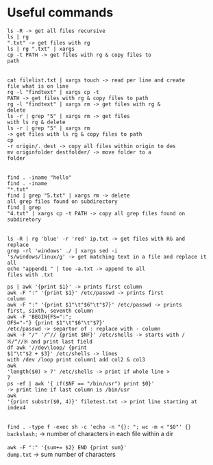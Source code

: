 # Useful commands

<code>ls -R                                                               -> get all files recursive</code></br>
<code>ls | rg ".txt"                                                      -> get files with rg</code></br>
<code>ls | rg ".txt" | xargs cp -t PATH                                   -> get files with rg & copy files to path</code></br></br>

<code>cat filelist.txt | xargs touch                                      -> read per line and create file what is on line</code></br>
<code>rg -l "findtext" | xargs cp -t PATH                                 -> get files with rg & copy files to path</code></br>
<code>rg -l "findtext" | xargs rm                                         -> get files with rg & delete</code></br>
<code>ls -r | grep "5" | xargs rm                                         -> get files with ls rg & delete</code></br>
<code>ls -r | grep "5" | xargs rm                                         -> get files with ls rg & copy files to path</code></br>
<code>cp -r origin/. dest                                                 -> copy all files within origin to des</code></br>
<code>mv originfolder destfolder/                                         -> move folder to a folder</code></br></br>

<code>find . -iname "hello"</code></br>
<code>find . -iname "*.txt"</code></br>
<code>find | grep "5.txt" | xargs rm                                      -> delete all grep files found on subdirectory</code></br>
<code>find | grep "4.txt" | xargs cp -t PATH                              -> copy all grep files found on subdiretory</code></br></br>

<code>ls -R | rg 'blue' -r 'red' ip.txt                                   -> get files with RG and replace</code></br>
<code>grep -rl 'windows' ./ | xargs sed -i 's/windows/linux/g'            -> get matching text in a file and replace it all</code></br>
<code>echo "append1  " | tee -a.txt                                       -> append to all files with .txt</code></br>

<code>ps | awk '{print $1}'                                               -> prints first column</code></br>
<code>awk -F ":" '{print $1}' /etc/passwd                                 -> prints first column</code></br>
<code>awk -F ":" '{print $1"\t"$6"\t"$7}' /etc/passwd                     -> prints first, sixth, seventh column</code></br>
<code>awk -F 'BEGIN{FS=":"; OFS="-"} {print $1"\t"$6"\t"$7}' /etc/passwd  -> separtor of : replace with - column</code></br>
<code>awk -F "/" '/^\// {print $NF}' /etc/shells                           -> starts with / ※/^\//※ and print last field</code><br>
<code>df awk '/\/dev\loop/ {print $1"\t"$2 + $3}' /etc/shells              -> lines with /dev /loop print column1 add col2 & col3</code></br>
<code>awk 'length($0) > 7' /etc/shells                                    -> print if whole line > 7</code></br>
<code>ps -ef | awk '{ if($NF == "/bin/usr") print $0}'                    -> print line if last column is /bin/usr</code></br>
<code>awk '{print substr($0, 4)}' filetest.txt                            -> print line starting at index4</code></br></br>

<code>find . -type f -exec sh -c 'echo -n "{}: "; wc -m < "$0"' {} backslash;</code>     -> number of characters in each file within a dir</br></br>
<code>awk -F ":" '{sum+= $2} END {print sum}' dump.txt</code>                            -> sum number of characters
